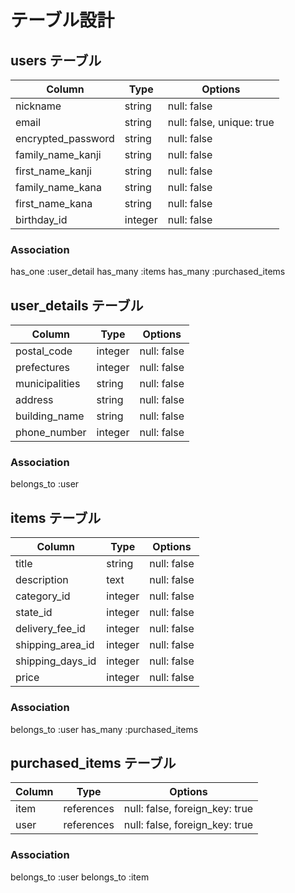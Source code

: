 # テーブル設計

##  users テーブル
| Column              | Type       | Options                    |
| ------------------- | ---------- | -------------------------- |
| nickname            | string     | null: false                |
| email               | string     | null: false, unique: true  |
| encrypted_password  | string     | null: false                |
| family_name_kanji   | string     | null: false                |
| first_name_kanji    | string     | null: false                |
| family_name_kana    | string     | null: false                |
| first_name_kana     | string     | null: false                |
| birthday_id         | integer    | null: false                |


### Association
has_one :user_detail
has_many :items
has_many :purchased_items


##  user_details テーブル
| Column             | Type       | Options                        |
| ------------------ | ---------- | ------------------------------ |
| postal_code        | integer    | null: false                    |
| prefectures        | integer    | null: false                    |
| municipalities     | string     | null: false                    |
| address            | string     | null: false                    |
| building_name      | string     | null: false                    |
| phone_number       | integer    | null: false                    |


### Association
belongs_to :user


## items テーブル
| Column           | Type         | Options                        |
| ---------------- | ------------ | ------------------------------ |  
| title            | string       | null: false                    |
| description      | text         | null: false                    |
| category_id      | integer      | null: false                    |
| state_id         | integer      | null: false                    |
| delivery_fee_id  | integer      | null: false                    |
| shipping_area_id | integer      | null: false                    |
| shipping_days_id | integer      | null: false                    |
| price            | integer      | null: false                    |

### Association
belongs_to :user
has_many :purchased_items

## purchased_items テーブル
| Column    | Type         | Options                        |
| --------- | ----------   | ------------------------------ |
| item      | references   | null: false, foreign_key: true |
| user      | references   | null: false, foreign_key: true |

### Association
belongs_to :user
belongs_to :item
